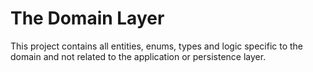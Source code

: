 ﻿# The Domain Layer

This project contains all entities, enums, types and logic specific to the domain and not related to the application or persistence layer.
